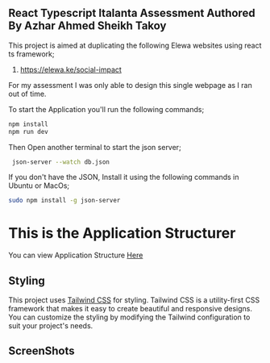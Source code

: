 ## React Typescript Italanta Assessment Authored By Azhar Ahmed Sheikh Takoy

This project is aimed at duplicating the following Elewa websites using react ts framework;
 1. https://elewa.ke/social-impact

For my assessment I was only able to design this single webpage as I ran out of time.

To start the Application you'll run the following commands;

 ```bash
npm install 
npm run dev
```
Then Open another terminal to start the json server;

```bash
 json-server --watch db.json
```

If you don't have the JSON, Install it using the following commands in Ubuntu or MacOs;

```bash
sudo npm install -g json-server
```

# This is the Application Structurer
You can view Application Structure [Here](https://github.com/AzharAhmed-bot/ITalanta-assessment/blob/main/Docs/ProjectStructure.md)


## Styling

This project uses [Tailwind CSS](https://tailwindcss.com/) for styling. Tailwind CSS is a utility-first CSS framework that makes it easy to create beautiful and responsive designs. You can customize the styling by modifying the Tailwind configuration to suit your project's needs.

## ScreenShots



